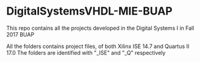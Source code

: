 # DigitalSystemsVHDL-MIE-BUAP
This repo contains all the projects developed in the Digital Systems I in Fall 2017 BUAP

All the folders contains project files, of both Xilinx ISE 14.7 and Quartus II 17.0
The folders are identified with "_ISE" and "_Q" respectively
